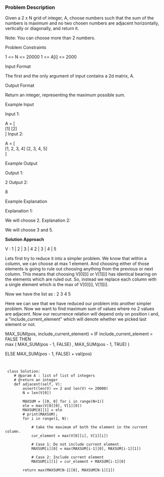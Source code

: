 ### Problem Description

Given a 2 x N grid of integer, A, choose numbers such that the sum of the numbers is maximum and no two chosen numbers are adjacent horizontally, vertically or diagonally, and return it.

Note: You can choose more than 2 numbers.



Problem Constraints

1 <= N <= 20000
1 <= A[i] <= 2000



Input Format

The first and the only argument of input contains a 2d matrix, A.



Output Format

Return an integer, representing the maximum possible sum.



Example Input

Input 1:

 A = [   
        [1]
        [2]    
     ]
Input 2:

 A = [   
        [1, 2, 3, 4]
        [2, 3, 4, 5]    
     ]


Example Output

Output 1:

 2
Output 2:

 8


Example Explanation

Explanation 1:

 We will choose 2.
Explanation 2:

 We will choose 3 and 5.




**Solution Approach**


V : 
1 |  2  |  3  | 4
2 |  3  |  4  | 5

Lets first try to reduce it into a simpler problem. 
We know that within a column, we can choose at max 1 element. 
And choosing either of those elements is going to rule out choosing anything from the previous or next column. 
This means that choosing V[0][i] or V[1][i] has identical bearing on the elements which are ruled out. 
So, instead we replace each column with a single element which is the max of V[0][i], V[1][i].

Now we have the list as : 
2 3 4 5

Here we can see that we have reduced our problem into another simpler problem.
Now we want to find maximum sum of values where no 2 values are adjacent. 
Now our recurrence relation will depend only on position i and,
 a "include_current_element" which will denote whether we picked last element or not.

MAX_SUM(pos, include_current_element) = 
IF include_current_element = FALSE THEN   
    max ( MAX_SUM(pos - 1, FALSE) , MAX_SUM(pos - 1, TRUE) )

ELSE
    MAX_SUM(pos - 1, FALSE) + val(pos)
    
    
    
```
 
 
 class Solution:
    # @param A : list of list of integers
    # @return an integer
    def adjacent(self, V):
        assert(len(V) == 2 and len(V) <= 20000)
        N = len(V[0])

        MAXSUM = [[0, 0] for i in range(N+1)]
        ele = max(V[0][0], V[1][0])
        MAXSUM[0][1] = ele
        # print(MAXSUM);
        for i in range(1, N):

            # take the maximum of both the element in the current column.
            cur_element = max(V[0][i], V[1][i])

            # Case 1: Do not include current element.
            MAXSUM[i][0] = max(MAXSUM[i-1][0], MAXSUM[i-1][1])

            # Case 2: Include current element
            MAXSUM[i][1] = cur_element + MAXSUM[i-1][0]

        return max(MAXSUM[N-1][0], MAXSUM[N-1][1])
 
 
```
